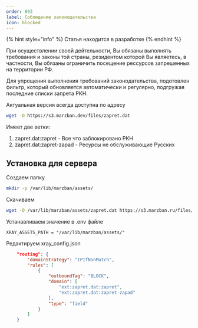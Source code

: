 ```yaml
---
order: 893
label: Соблюдение законодательства
icon: blocked
---
```


{% hint style="info" %}
Статья находится в разработке
{% endhint %}

При осуществлении своей дейтельности, Вы обязаны выполнять требования и законы той страны, резидентом которой Вы являетесь, в частности, Вы обязаны ограничить посещение рессурсов запрешенных на территории РФ.

Для упрощения выполнения требований законодательства, подотовлен фильтр, который обновляется автоматически и регулярно, подгружая последние списки запрета РКН.

Актуальная версия всегда доступна по адресу 
```bash
wget -O https://s3.marzban.dev/files/zapret.dat
```

Имеет две ветки:
1) zapret.dat:zapret - Все что заблокировано РКН
1) zapret.dat:zapret-zapad - Ресурсы не обслуживающие Русских 

## Установка для сервера

Создаем папку 
```bash
mkdir -p /var/lib/marzban/assets/
```
Скачиваем 
```bash
wget -O /var/lib/marzban/assets/zapret.dat https://s3.marzban.ru/files/zapret.dat
```
Устанавливаем значение в .env файле

`XRAY_ASSETS_PATH = "/var/lib/marzban/assets/"`

Редактируем xray_config.json
```json
    "routing": {
        "domainStrategy": "IPIfNonMatch",
        "rules": [
            {
                "outboundTag": "BLOCK",
                "domain": [
                    "ext:zapret.dat:zapret",
                    "ext:zapret.dat:zapret-zapad"
                ],
                "type": "field"
            }
        ]
    }
```
